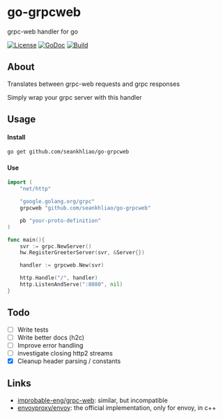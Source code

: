 # go-grpcweb

grpc-web handler for go

[![License](https://img.shields.io/github/license/seankhliao/go-grpcweb.svg?style=for-the-badge&maxAge=31536000)](LICENSE)
[![GoDoc](https://img.shields.io/badge/godoc-reference-5272B4.svg?style=for-the-badge&maxAge=31536000)](https://godoc.org/github.com/seankhliao/go-grpcweb)
[![Build](https://badger.seankhliao.com/i/github_seankhliao_go-grpcweb)](https://badger.seankhliao.com/l/github_seankhliao_go-grpcweb)

## About

Translates between grpc-web requests and grpc responses

Simply wrap your grpc server with this handler

## Usage

#### Install

```sh
go get github.com/seankhliao/go-grpcweb
```

#### Use

```go
import (
    "net/http"

    "google.golang.org/grpc"
    grpcweb "github.com/seankhliao/go-grpcweb"

    pb "your-proto-definition"
)

func main(){
    svr := grpc.NewServer()
    hw.RegisterGreeterServer(svr, &Server{})

    handler := grpcweb.New(svr)

    http.Handle("/", handler)
    http.ListenAndServe(":8080", nil)
}
```

## Todo

- [ ] Write tests
- [ ] Write better docs (h2c)
- [ ] Improve error handling
- [ ] investigate closing http2 streams
- [x] Cleanup header parsing / constants

## Links

- [improbable-eng/grpc-web](https://github.com/improbable-eng/grpc-web/tree/master/go/grpcweb): similar, but incompatible
- [envoyproxy/envoy](https://github.com/envoyproxy/envoy/tree/master/source/extensions/filters/http/grpc_web): the official implementation, only for envoy, in c++
